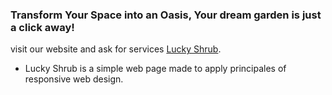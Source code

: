 ### <b>Transform Your Space into an Oasis, Your dream garden is just a click away! </b> <br>
visit our website and ask for services [Lucky Shrub](https://lucky-shrub-garden-design.on.drv.tw/www.luckyshrub.com/).
* Lucky Shrub is a simple web page made to apply principales of responsive web design.
